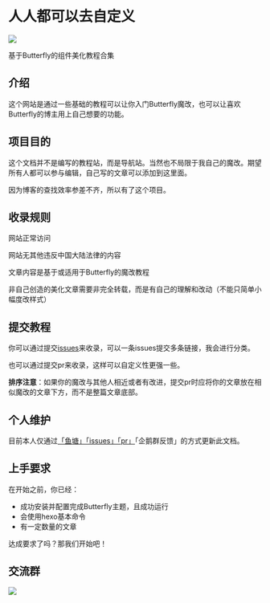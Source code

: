 # 人人都可以去自定义

![](/img/cover.webp)

基于Butterfly的组件美化教程合集

## 介绍

这个网站是通过一些基础的教程可以让你入门Butterfly魔改，也可以让喜欢Butterfly的博主用上自己想要的功能。

## 项目目的

这个文档并不是编写的教程站，而是导航站。当然也不局限于我自己的魔改。期望所有人都可以参与编辑，自己写的文章可以添加到这里面。

因为博客的查找效率参差不齐，所以有了这个项目。

## 收录规则

网站正常访问

网站无其他违反中国大陆法律的内容

文章内容是基于或适用于Butterfly的魔改教程

非自己创造的美化文章需要非完全转载，而是有自己的理解和改动（不能只简单小幅度改样式）

## 提交教程

你可以通过提交[issues](https://github.com/zhheo/hexo-butterfly-editor/issues)来收录，可以一条issues提交多条链接，我会进行分类。

也可以通过提交pr来收录，这样可以自定义性更强一些。

**排序注意**：如果你的魔改与其他人相近或者有改进，提交pr时应将你的文章放在相似魔改的文章下方，而不是整篇文章底部。

## 个人维护

目前本人仅通过[「鱼塘」](https://blog.zhheo.com/moments/)[「issues」](https://github.com/zhheo/hexo-butterfly-editor/issues)[「pr」](https://github.com/zhheo/hexo-butterfly-editor/pulls)「企鹅群反馈」的方式更新此文档。

## 上手要求

在开始之前，你已经：

- 成功安装并配置完成Butterfly主题，且成功运行
- 会使用hexo基本命令
- 有一定数量的文章

达成要求了吗？那我们开始吧！

## 交流群

![](/img/qrcode.jpg)